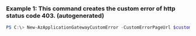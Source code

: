 ### Example 1: This command creates the custom error of http status code 403. (autogenerated)
```powershell
PS C:\> New-AzApplicationGatewayCustomError -CustomErrorPageUrl $customError403Url -StatusCode HttpStatus403
```

